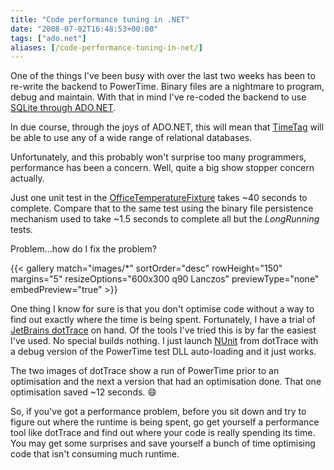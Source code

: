 ```yaml
---
title: "Code performance tuning in .NET"
date: "2008-07-02T16:48:53+00:00"
tags: ["ado.net"]
aliases: [/code-performance-tuning-in-net/]
---
```


One of the things I've been busy with over the last two weeks has been to re-write the backend to PowerTime. Binary files are a nightmare to program, debug and maintain. With that in mind I've re-coded the backend to use [SQLite through ADO.NET](http://system.data.sqlite.org/).

<!--more-->

In due course, through the joys of ADO.NET, this will mean that [TimeTag](http://github.com/digitalbricklayer/TimeTag) will be able to use any of a wide range of relational databases.

Unfortunately, and this probably won't surprise too many programmers, performance has been a concern. Well, quite a big show stopper concern actually.

Just one unit test in the [OfficeTemperatureFixture](https://github.com/digitalbricklayer/TimeTag/blob/334b0995e31d537c11e4164bd67c954a93aa777a/Test/DatabaseTest/OfficeTemperatureFixture.cs) takes ~40 seconds to complete. Compare that to the same test using the binary file persistence mechanism used to take ~1.5 seconds to complete all but the *LongRunning* tests.

Problem...how do I fix the problem?

{{< gallery match="images/*"
            sortOrder="desc"
            rowHeight="150"
            margins="5"
            resizeOptions="600x300 q90 Lanczos"
            previewType="none"
            embedPreview="true" >}}

One thing I know for sure is that you don't optimise code without a way to find out exactly where the time is being spent. Fortunately, I have a trial of [JetBrains dotTrace](http://www.jetbrains.com/profiler/) on hand. Of the tools I've tried this is by far the easiest I've used. No special builds nothing. I just launch [NUnit](http://www.nunit.org/) from dotTrace with a debug version of the PowerTime test DLL auto-loading and it just works.

The two images of dotTrace show a run of PowerTime prior to an optimisation and the next a version that had an optimisation done. That one optimisation saved ~12 seconds. :smile:

So, if you've got a performance problem, before you sit down and try to figure out where the runtime is being spent, go get yourself a performance tool like dotTrace and find out where your code is really spending its time. You may get some surprises and save yourself a bunch of time optimising code that isn't consuming much runtime.
